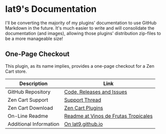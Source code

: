 # lat9's Documentation

I'll be converting the majority of my plugins' documentation to use GitHub Markdown in the future.  It's much easier to write and will consolidate the documentation (and images), allowing those plugins' distribution zip-files to be a more manageable size!

## One-Page Checkout

This plugin, as its name implies, provides a one-page checkout for a Zen Cart store.

| Description | Link |
| ----------- | ----- |
| GitHub Repository | [Code, Releases and Issues](https://github.com/lat9/one_page_checkout) |
| Zen Cart Support | [Support Thread](https://www.zen-cart.com/showthread.php?220781-One-Page-Checkout-Support-Thread) |
| Zen Cart Download | [Zen Cart Plugins](https://www.zen-cart.com/downloads.php?do=file&id=2095) |
| On-Line Readme | [Readme at Vinos de Frutas Tropicales](https://vinosdefrutastropicales.com/product_extra_files/one_page_checkout/readme.html) |
| Additional Information | [On lat9.github.io](https://lat9.github.io/one_page_checkout) |
